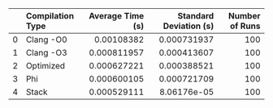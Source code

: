 |    | Compilation Type   |   Average Time (s) |   Standard Deviation (s) |   Number of Runs |
|---:|:-------------------|-------------------:|-------------------------:|-----------------:|
|  0 | Clang -O0          |        0.00108382  |              0.000731937 |              100 |
|  1 | Clang -O3          |        0.000811957 |              0.000413607 |              100 |
|  2 | Optimized          |        0.000627221 |              0.000388521 |              100 |
|  3 | Phi                |        0.000600105 |              0.000721709 |              100 |
|  4 | Stack              |        0.000529111 |              8.06176e-05 |              100 |